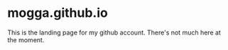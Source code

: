# mogga.github.io

This is the landing page for my github account. There's not much here at the moment.
